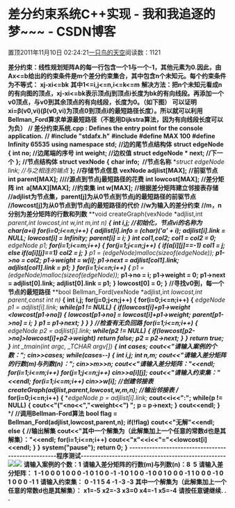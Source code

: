 
# 差分约束系统C++实现 - 我和我追逐的梦~~~ - CSDN博客


置顶2011年11月10日 02:24:21[一只鸟的天空](https://me.csdn.net/heyongluoyao8)阅读数：1121


**差分约束：线性规划矩阵A的每一行包含一个1与一个-1，其他元素为0.因此，由Ax<=b给出的约束条件是m个差分约束集合，其中包含n个未知元。每个约束条件为不等式：**
**xj-xi<=bk**
**其中1<=i,j<=n,i<=k<=m**
**解决方法：把n个未知元看成n的有向图的顶点，xj-xi<=bk表示顶点j到顶点i长度为bk的有向线段。再添加一个v0顶点，与v0到其余顶点的有向线段，长度为0。（如下图）**
**可以证明 xi=β(v0,vi)(β(v0,vi)为顶点0到顶点i的最短路径长度）。所以就可以利用Bellman_Ford算求单源最短路径（不能用Dijkstra算法，因为有向线段长度可以为负）**
**// 差分约束系统.cpp : Defines the entry point for the console application.**
**//**
**\#include "stdafx.h"**
**\#include<iostream>**
**\#define MAX 100**
**\#define Infinity 65535**
**using namespace std;**
**//边的尾节点结构体**
**struct edgeNode**
**{**
**int no; //边尾端的序号**
**int weight; //边权值**
**struct edgeNode * next; //下一个**
**};**
**//节点结构体**
**struct vexNode**
**{**
**char info;  //节点名称**
**struct edgeNode *link; //与之相连的端点**
**};**
**//存储节点信息**
**vexNode adjlist[MAX];**
**//前驱节点**
**int parent[MAX];**
**////源点到节点j最短路径的花费**
**int lowcost[MAX];**
**//差分矩阵**
**int  a[MAX][MAX];**
**//约束集**
**int w[MAX];**
**//根据差分矩阵建立邻接表存储**
**//adjlist为节点集，parent[j]为从0节点到节点j的最短路径的前驱节点**
**//lowcost[j]为从0节点到节点j的最短路径的代价**
**//w为输入的差分约束**
**//m，n分别为差分矩阵的行数和列数**
**void createGraph(vexNode *adjlist,int *parent,int *lowcost,int *w,int m,int n)**
**{**
**int i,j;**
**//初始化，节点vi的名称为char(a+i)**
**for(i=0;i<=n;i++)**
**{**
**adjlist[i].info = (char)('a' + i);**
**adjlist[i].link = NULL;**
**lowcost[i] = Infinity;**
**parent[i] = i;**
**}**
**int col1,col2;**
**col1 = col2 = 0;**
**edgeNode *p1;**
**for(i=1;i<=m;i++)**
**{**
**for(j=1;j<=n;j++)**
**{**
**if(a[i][j]==-1)**
**col1 = j;**
**else if(a[i][j]==1)**
**col2 = j;**
**}**
**p1 = (edgeNode*)malloc(sizeof(edgeNode));**
**p1->no = col2;**
**p1->weight = w[i];**
**p1->next = adjlist[col1].link;**
**adjlist[col1].link = p1;**
**}**
**for(i=1;i<=n;i++)**
**{**
**p1 = (edgeNode*)malloc(sizeof(edgeNode));**
**p1->no = i;**
**p1->weight = 0;**
**p1->next = adjlist[0].link;**
**adjlist[0].link = p1;**
**}**
**lowcost[0] = 0;**
**}**
**//寻找v0到，每一个节点的最短路径**
**bool Bellman_Ford(vexNode *adjlist,int *lowcost,int *parent,const int n)**
**{**
**int i,j;**
**for(j=0;j<n;j++)**
**{**
**for(i=0;i<=n;i++)**
**{**
**edgeNode *p1 = adjlist[i].link;**
**while(p1 != NULL)**
**{**
**if(lowcost[i]+p1->weight <lowcost[p1->no])**
**{**
**lowcost[p1->no] = lowcost[i]+p1->weight;**
**parent[p1->no] = i;**
**}**
**p1 = p1->next;**
**}**
**}**
**}**
**//检查有无负回路**
**for(i=1;i<=n;i++)**
**{**
**edgeNode *p2 = adjlist[i].link;**
**while(p2 != NULL)**
**{**
**if(lowcost[p2->no]>lowcost[i]+p2->weight)**
**return false;**
**p2 = p2->next;**
**}**
**}**
**return true;**
**}**
**int _tmain(int argc, _TCHAR* argv[])**
**{**
**int cases;**
**cout<<"请输入案例的个数：";**
**cin>>cases;**
**while(cases--)**
**{**
**int i,j;**
**int n,m;**
**cout<<"请输入差分矩阵的行数(m)与列数(n)：";**
**cin>>m>>n;**
**cout<<"请输入差分矩阵："<<endl;**
**for(i=1;i<=m;i++)**
**for(j=1;j<=n;j++)**
**cin>>a[i][j];**
**cout<<"请输入约束集："<<endl;**
**for(i=1;i<=m;i++)**
**cin>>w[i];**
**//创建邻接表**
**createGraph(adjlist,parent,lowcost,w,m,n);**
**//输出邻接表**
**/***
**for(i=0;i<=n;i++)**
**{**
**edgeNode *p = adjlist[i].link;**
**cout<<i<<":";**
**while(p != NULL)**
**{**
**cout<<"("<<p->no<<","<<p->weight<<") ";**
**p = p->next;**
**}**
**cout<<endl;**
**}**
***/**
**//调用Bellman-Ford算法**
**bool flag = Bellman_Ford(adjlist,lowcost,parent,n);**
**if(!flag)**
**cout<<"无解"<<endl;**
**else**
**{**
**//输出解集**
**cout<<"其中一个解集为（此解集加上一个任意的常数d也是其解集）："<<endl;**
**for(i=1;i<=n;i++)**
**cout<<"x"<<i<<"="<<lowcost[i]<<endl;**
**}**
**}**
**system("pause");**
**return 0;**
**}**
**---------------------------------------------------程序测试---------------------------------------------------**![](http://hi.csdn.net/attachment/201111/9/0_13208621014iOx.gif)![](http://hi.csdn.net/attachment/201111/9/0_1320862120GG4y.gif)
**请输入案例的个数：1**
**请输入差分矩阵的行数(m)与列数(n)：8  5**
**请输入差分矩阵：**
**1 -1 0 0 0**
**1 0 0 0 -1**
**0 1 0 0 -1**
**-1 0 1 0 0**
**-1 0 0 1 0**
**0 0 -1 1 0**
**0 0 -1 0 1**
**0 0 0 -1 1**
**请输入约束集：**
**0 -1 1 5 4 -1 -3 -3**
**其中一个解集为（此解集加上一个任意的常数d也是其解集）：**
**x1=-5**
**x2=-3**
**x3=0**
**x4=-1**
**x5=-4**
**请按任意键继续. . .**

